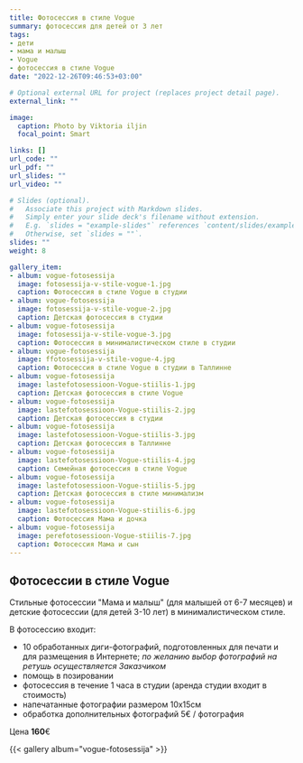 ```yaml
---
title: Фотосессия в стиле Vogue
summary: фотосессия для детей от 3 лет
tags:
- дети
- мама и малыш
- Vogue
- фотосессия в стиле Vogue
date: "2022-12-26T09:46:53+03:00"

# Optional external URL for project (replaces project detail page).
external_link: ""

image:
  caption: Photo by Viktoria iljin
  focal_point: Smart

links: []
url_code: ""
url_pdf: ""
url_slides: ""
url_video: ""

# Slides (optional).
#   Associate this project with Markdown slides.
#   Simply enter your slide deck's filename without extension.
#   E.g. `slides = "example-slides"` references `content/slides/example-slides.md`.
#   Otherwise, set `slides = ""`.
slides: ""
weight: 8

gallery_item:
- album: vogue-fotosessija
  image: fotosessija-v-stile-vogue-1.jpg
  caption: Фотосессия в стиле Vogue в студии 
- album: vogue-fotosessija
  image: fotosessija-v-stile-vogue-2.jpg
  caption: Детская фотосессия в студии 
- album: vogue-fotosessija
  image: fotosessija-v-stile-vogue-3.jpg
  caption: Фотосессия в минималистическом стиле в студии 
- album: vogue-fotosessija
  image: ffotosessija-v-stile-vogue-4.jpg
  caption: Фотосессия в стиле Vogue в студии в Таллинне 
- album: vogue-fotosessija
  image: lastefotosessioon-Vogue-stiilis-1.jpg
  caption: Детская фотосессия в стиле Vogue
- album: vogue-fotosessija
  image: lastefotosessioon-Vogue-stiilis-2.jpg
  caption: Детская фотосессия в студии
- album: vogue-fotosessija
  image: lastefotosessioon-Vogue-stiilis-3.jpg
  caption: Детская фотосессия в Таллинне
- album: vogue-fotosessija
  image: lastefotosessioon-Vogue-stiilis-4.jpg
  caption: Семейная фотосессия в стиле Vogue
- album: vogue-fotosessija
  image: lastefotosessioon-Vogue-stiilis-5.jpg
  caption: Детская фотосессия в стиле минимализм
- album: vogue-fotosessija
  image: lastefotosessioon-Vogue-stiilis-6.jpg
  caption: Фотосессия Мама и дочка
- album: vogue-fotosessija
  image: perefotosessioon-Vogue-stiilis-7.jpg
  caption: Фотосессия Мама и сын
---
```


## Фотосессии в стиле Vogue

Стильные фотосессии "Мама и малыш" (для малышей от 6-7 месяцев) и детские фотосессии (для детей 3-10 лет) в минималистическом стиле. 

В фотосессию входит:
* 10 обработанных диги-фотографий, подготовленных для печати и для размещения в Интернете; _по желанию выбор фотографий на ретушь осуществляется Заказчиком_
* помощь в позировании
* фотосессия в течение 1 часа в студии (аренда студии входит в стоимость)
* напечатанные фотографии размером 10х15см
* обработка дополнительных фотографий 5€ / фотография

Цена **160**€

{{< gallery album="vogue-fotosessija" >}}